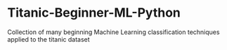 # Titanic-Beginner-ML-Python
Collection of many beginning Machine Learning classification techniques applied to the titanic dataset
